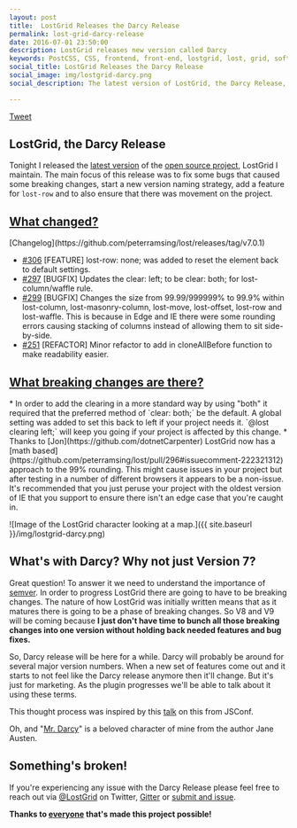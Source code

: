 ```yaml
---
layout: post
title:  LostGrid Releases the Darcy Release
permalink: lost-grid-darcy-release
date: 2016-07-01 23:50:00
description: LostGrid releases new version called Darcy
keywords: PostCSS, CSS, frontend, front-end, lostgrid, lost, grid, software-release
social_title: LostGrid Releases the Darcy Release
social_image: img/lostgrid-darcy.png
social_description: The latest version of LostGrid, the Darcy Release, comes with a new lost-row feature and several bug fixes.

---
```

<a href="https://twitter.com/share" class="twitter-share-button" data-url="http://peter.coffee/lost-grid-darcy-release" data-text="LostGrid releases the latest version targeting bug fixes and a new feature for lost-row." data-via="LostGrid" data-related="peterramsing">Tweet</a> <script>!function(d,s,id){var js,fjs=d.getElementsByTagName(s)[0],p=/^http:/.test(d.location)?'http':'https';if(!d.getElementById(id)){js=d.createElement(s);js.id=id;js.src=p+'://platform.twitter.com/widgets.js';fjs.parentNode.insertBefore(js,fjs);}}(document, 'script', 'twitter-wjs');</script>

## LostGrid, the Darcy Release
Tonight I released the [latest version](https://github.com/peterramsing/lost/releases/tag/v7.0.1) of the [open source project](https://github.com/peterramsing/lost), LostGrid I maintain. The main focus of this release was to fix some bugs that caused some breaking changes, start a new version naming strategy, add a feature for `lost-row` and to also ensure that there was movement on the project.

<h2 id="what-changed"><a href="#what-changed">What changed?</a></h2>
[Changelog](https://github.com/peterramsing/lost/releases/tag/v7.0.1)

* [#306](https://github.com/peterramsing/lost/pull/306) [FEATURE] lost-row: none; was added to reset the element back to default settings.
* [#297](https://github.com/peterramsing/lost/pull/297) [BUGFIX] Updates the clear: left; to be clear: both; for lost-column/waffle rule.
* [#299](https://github.com/peterramsing/lost/pull/299) [BUGFIX] Changes the size from 99.99/999999% to 99.9% within lost-column, lost-masonry-column, lost-move, lost-offset, lost-row and lost-waffle. This is because in Edge and IE there were some rounding errors causing stacking of columns instead of allowing them to sit side-by-side.
* [#251](https://github.com/peterramsing/lost/pull/251) [REFACTOR] Minor refactor to add in cloneAllBefore function to make readability easier.

<h2 id="what-breaking-changes-are-there"><a href="#what-breaking-changes-are-there">What breaking changes are there?</a></h2>
* In order to add the clearing in a more standard way by using "both" it required that the preferred method of `clear: both;` be the default. A global setting was added to set this back to left if your project needs it. `@lost clearing left;` will keep you going if your project is affected by this change.
* Thanks to [Jon](https://github.com/dotnetCarpenter) LostGrid now has a [math based](https://github.com/peterramsing/lost/pull/296#issuecomment-222321312) approach to the 99% rounding. This might cause issues in your project but after testing in a number of different browsers it appears to be a non-issue. It's recommended that you just peruse your project with the oldest version of IE that you support to ensure there isn't an edge case that you're caught in.

![Image of the LostGrid character looking at a map.]({{ site.baseurl }}/img/lostgrid-darcy.png)

## What's with Darcy? Why not just Version 7?
Great question! To answer it we need to understand the importance of [semver](http://semver.org/). In order to progress LostGrid there are going to have to be breaking changes. The nature of how LostGrid was initially written means that as it matures there is going to be a phase of breaking changes. So V8 and V9 will be coming because **I just don't have time to bunch all those breaking changes into one version without holding back needed features and bug fixes.**

So, Darcy release will be here for a while. Darcy will probably be around for several major version numbers. When a new set of features come out and it starts to not feel like the Darcy release anymore then it'll change. But it's just for marketing. As the plugin progresses we'll be able to talk about it using these terms.

This thought process was inspired by this [talk](https://youtu.be/tc2UgG5L7WM) on this from JSConf.

Oh, and "[Mr. Darcy](https://en.wikipedia.org/wiki/Mr._Darcy)" is a beloved character of mine from the author Jane Austen.

## Something's broken!
If you're experiencing any issue with the Darcy Release please feel free to reach out via [@LostGrid](https://twitter.com/lostgrid) on Twitter, [Gitter](https://gitter.im/peterramsing/lost) or [submit and issue](https://github.com/peterramsing/lost/issues/new).

**Thanks to [everyone](https://github.com/peterramsing/lost/graphs/contributors) that's made this project possible!**
